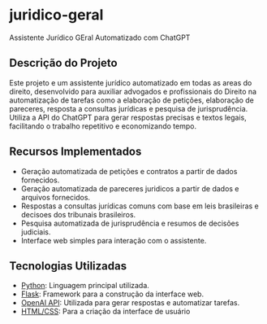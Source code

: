 # juridico-geral
Assistente Jurídico GEral Automatizado com ChatGPT 
## Descrição do Projeto
Este projeto e um assistente jurídico automatizado em todas as areas do direito, desenvolvido para auxiliar advogados e profissionais do Direito na automatização de tarefas como a elaboração de petições, elaboração de pareceres, resposta a consultas jurídicas e pesquisa de jurisprudência. Utiliza a API do ChatGPT para gerar respostas precisas e textos legais, facilitando o trabalho repetitivo e economizando tempo.
## Recursos Implementados
- Geração automatizada de petições e contratos a partir de dados fornecidos.
- Geração automatizada de pareceres juridicos a partir de dados e arquivos fornecidos.
- Respostas a consultas jurídicas comuns com base em leis brasileiras e decisoes dos tribunais brasileiros.
- Pesquisa automatizada de jurisprudência e resumos de decisões judiciais.
- Interface web simples para interação com o assistente.
## Tecnologias Utilizadas
- [Python](https://www.python.org/): Linguagem principal utilizada.
- [Flask](https://flask.palletsprojects.com/): Framework para a construção da interface web.
- [OpenAI API](https://platform.openai.com/): Utilizada para gerar respostas e automatizar tarefas.
- [HTML/CSS](https://developer.mozilla.org/pt-BR/docs/Web/HTML): Para a criação da interface de usuário
